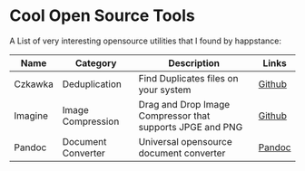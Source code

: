 # Cool Open Source Tools

A List of very interesting opensource utilities that I found by happstance:


|Name|Category|Description|Links|
|----|--------|-----------|-----|
|Czkawka|Deduplication|Find Duplicates files on your system|[Github](https://github.com/qarmin/czkawka)|
|Imagine|Image Compression| Drag and Drop Image Compressor that supports JPGE and PNG| [Github](https://github.com/meowtec/Imagine)|
|Pandoc|Document Converter| Universal opensource document converter| [Pandoc](https://pandoc.org/)|


